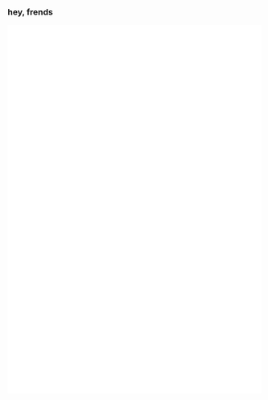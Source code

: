### hey, frends

<p align="center">
  <img src="https://github.com/conilas/conilas/blob/master/github-metrics.svg" alt="Sublime's custom image"/>
</p>
